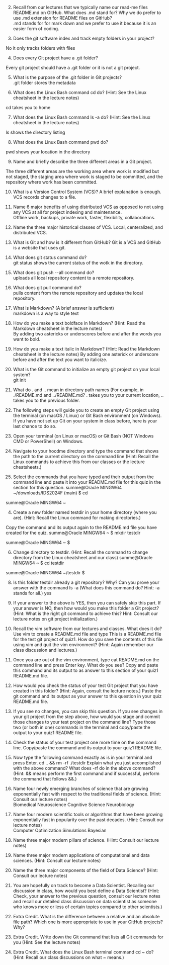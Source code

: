 2. Recall from our lectures that we typically name our read-me files README.md on GitHub.
What does .md stand for? Why we do prefer to use .md extension for README files on GitHub?  
.md stands for for mark down and we prefer to use it because it is an easier form of coding. 

4. Does the git software index and track empty folders in your project?  

No it only tracks folders with files

4. Does every Git project have a .git folder?  

Every git project should have a .git folder or it is not a git project.

5. What is the purpose of the .git folder in Git projects?  
.git folder stores the metadata  

6. What does the Linux Bash command cd do? (Hint: See the Linux cheatsheet in the lecture notes)  

cd takes you to home   
   
7. What does the Linux Bash command ls -a do? (Hint: See the Linux cheatsheet in the lecture notes)  

ls shows the directory listing   

8. What does the Linux Bash command pwd do?

pwd shows your location in the directory       

9. Name and briefly describe the three different areas in a Git project.  

The three different areas are the working area where work is modified but not staged, the staging area where work is staged to be committed, and the repository where work has been committed.  

10. What is a Version Control System (VCS)? A brief explanation is enough.  
VCS records changes to a file.

11. Name 6 major benefits of using distributed VCS as opposed to not using any VCS at all for project indexing and maintenance.  
Offline work, backups, private work, faster, flexibility, collaborations.

12. Name the three major historical classes of VCS.
Local, centeralized, and distributed VCS. 

13. What is Git and how is it different from GitHub?
Git is a VCS and GitHub is a website that uses git.

14. What does git status command do?  
git status shows the current status of the wotk in the directory.

15. What does git push --all command do?  
uploads all local repository content to a remote repository.

16. What does git pull command do?  
pulls content from the remote repository and updates the local repository.

17. What is Markdown? (A brief answer is sufficient)  
markdown is a way to style text 

18. How do you make a text boldface in Markdown? (Hint: Read the Markdown cheatsheet in the lecture notes)  
By adding two astericks or underscores before and after the words you want to bold. 

19. How do you make a text italic in Markdown? (Hint: Read the Markdown cheatsheet in the lecture notes)
By adding one asterick or underscore before and after the text you want to italicize.

20. What is the Git command to initialize an empty git project on your local system?  
git init

21. What do . and .. mean in directory path names (For example, in ./README.md and ../README.md?
. takes you to your current location, .. takes you to the previous folder.

22. The following steps will guide you to create an empty Git project using the terminal (on macOS / Linux) or Git Bash environment (on Windows).
If you have not set up Git on your system in class before, here is your last chance to do so.
1. Open your terminal (on Linux or macOS) or Git Bash (NOT Windows CMD or PowerShell) on Windows.  
2. Navigate to your hocdme directory and type the command that shows the path to the current directory on the command line (Hint: Recall the Linux commands to achieve this from our classes or the lecture cheatsheets.)
3. Select the commands that you have typed and their output from the command line and paste it into your README.md file for this quiz in the section for this question.
   summe@Oracle MINGW64 ~/downloads/IDS2024F (main)
$ cd

summe@Oracle MINGW64 ~  

4. Create a new folder named testdir in your home directory (where you are).
(Hint: Recall the Linux command for making directories.)

Copy the command and its output again to the README.md file you have created for the quiz.
summe@Oracle MINGW64 ~
$ mkdir testdir

summe@Oracle MINGW64 ~
$

6. Change directory to testdir. (Hint: Recall the command to change directory from the Linux cheatsheet and our class)
summe@Oracle MINGW64 ~
$ cd testdir

summe@Oracle MINGW64 ~/testdir
$

8. Is this folder testdir already a git repository? Why? Can you prove your answer with the command ls -a (What does this command do? Hint: -a stands for all.)
   yes
10. If your answer to the above is YES, then you can safely skip this part.
If your answer is NO, then how would you make this folder a Git project? (Hint: What is the right git command to achieve this? Hint: Consult our lecture notes on git project initialization.)
11. Recall the vim software from our lectures and classes. What does it do?
Use vim to create a README.md file and type This is a README.md file for the test git project of quiz1.
How do you save the contents of this file using vim and quit the vim environment? (Hint: Again remember our class discussion and lectures.)
12. Once you are out of the vim environment, type cat README.md on the command line and press Enter key.
What do you see? Copy and paste this command and its output to as answer to this section of your quiz1 README.md file.
13. How would you check the status of your test Git project that you have created in this folder? (Hint: Again, consult the lecture notes.)
Paste the git command and its output as your answer to this question in your quiz README.md file.
14. If you see no changes, you can skip this question.
If you see changes in your git project from the step above, how would you stage and commit those changes to your test project on the command line?
Type those two (or both in one) commands in the terminal and copy/paste the output to your quiz1 README file.
15. Check the status of your test project one more time on the command line.
Copy/paste the command and its output to your quiz1 README file.
16. Now type the following command exactly as is in your terminal and press Enter.
cd .. && rm -rf ./testdir
Explain what you just accomplished with the above command? What does -rf do in the above command?
(Hint: && means perform the first command and if successful, perform the command that follows &&.)

23. Name four newly emerging branches of science that are growing exponentially fast with respect to the traditional fields of science. (Hint: Consult our lecture notes)  
Biomedical
Neuroscience
Cognitive Science
Neurobiology

25. Name four modern scientific tools or algorithms that have been growing exponentially fast in popularity over the past decades. (Hint: Consult our lecture notes)  
Computer
Optimization
Simulations
Bayesian  
26. Name three major modern pillars of science. (Hint: Consult our lecture notes)

27. Name three major modern applications of computational and data sciences. (Hint: Consult our lecture notes)

28. Name the three major components of the field of Data Science? (Hint: Consult our lecture notes)

29. You are hopefully on track to become a Data Scientist. Recalling our discussion in class, how would you best define a Data Scientist? (Hint: Check, your answer to the previous question, consult our lecture notes and recall our detailed class discussion on data scientist as someone who knows more or less of certain topics compared to other scientists.)

30. Extra Credit. What is the difference between a relative and an absolute file path?
Which one is more appropriate to use in your GitHub projects? Why?

31. Extra Credit. Write down the Git command that lists all Git commands for you (Hint: See the lecture notes)

32. Extra Credit. What does the Linux Bash terminal command cd ~ do? (Hint: Recall our class discussions on what ~ means.)
